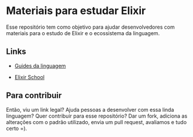 # Materiais para estudar Elixir

Esse repositório tem como objetivo para ajudar desenvolvedores com materiais para o estudo de Elixir e o ecossistema da linguagem.

## Links

- [Guides da linguagem](https://elixir-lang.org/getting-started/introduction.html)

- [Elixir School](https://elixirschool.com/pt/)

## Para contribuir

Então, viu um link legal? Ajuda pessoas a desenvolver com essa linda linguagem? Quer contribuir para esse repositório? Dar um fork, adiciona as alterações com o padrão utilizado, envia um pull request, avaliamos e tudo certo =).
